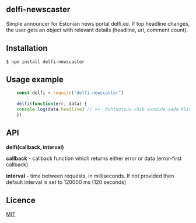**delfi-newscaster**
----------------
Simple announcer for Estonian news portal delfi.ee. If top headline changes, the user gets an object with relevant details (headline, url, comment count).

**Installation**
----------------
    $ npm install delfi-newscaster

**Usage example**
---------
```javascript
    const delfi = require("delfi-newscaster")
    
    delfi(function(err, data) {
    console.log(data.headline) // =>  Kohtuotsus võib sundida sadu kliente hanitanud Swedbanki vastutama
    })
```    

**API**
-------
**delfi(callback, interval)**

**callback** - callback function which returns either error or data (error-first callback).

**interval** - time between requests, in milliseconds. If not provided then default interval is set to 120000 ms (120 seconds)



**Licence**
-------
[MIT](http://vjpr.mit-license.org)